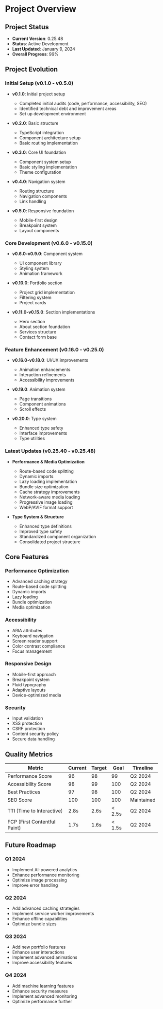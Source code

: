 # Project Overview

## Project Status
- **Current Version**: 0.25.48
- **Status**: Active Development
- **Last Updated**: January 9, 2024
- **Overall Progress**: 96%

## Project Evolution

### Initial Setup (v0.1.0 - v0.5.0)
- **v0.1.0**: Initial project setup
  - Completed initial audits (code, performance, accessibility, SEO)
  - Identified technical debt and improvement areas
  - Set up development environment

- **v0.2.0**: Basic structure
  - TypeScript integration
  - Component architecture setup
  - Basic routing implementation

- **v0.3.0**: Core UI foundation
  - Component system setup
  - Basic styling implementation
  - Theme configuration

- **v0.4.0**: Navigation system
  - Routing structure
  - Navigation components
  - Link handling

- **v0.5.0**: Responsive foundation
  - Mobile-first design
  - Breakpoint system
  - Layout components

### Core Development (v0.6.0 - v0.15.0)
- **v0.6.0-v0.9.0**: Component system
  - UI component library
  - Styling system
  - Animation framework

- **v0.10.0**: Portfolio section
  - Project grid implementation
  - Filtering system
  - Project cards

- **v0.11.0-v0.15.0**: Section implementations
  - Hero section
  - About section foundation
  - Services structure
  - Contact form base

### Feature Enhancement (v0.16.0 - v0.25.0)
- **v0.16.0-v0.18.0**: UI/UX improvements
  - Animation enhancements
  - Interaction refinements
  - Accessibility improvements

- **v0.19.0**: Animation system
  - Page transitions
  - Component animations
  - Scroll effects

- **v0.20.0**: Type system
  - Enhanced type safety
  - Interface improvements
  - Type utilities

### Latest Updates (v0.25.40 - v0.25.48)
- **Performance & Media Optimization**
  - Route-based code splitting
  - Dynamic imports
  - Lazy loading implementation
  - Bundle size optimization
  - Cache strategy improvements
  - Network-aware media loading
  - Progressive image loading
  - WebP/AVIF format support

- **Type System & Structure**
  - Enhanced type definitions
  - Improved type safety
  - Standardized component organization
  - Consolidated project structure

## Core Features

### Performance Optimization
- Advanced caching strategy
- Route-based code splitting
- Dynamic imports
- Lazy loading
- Bundle optimization
- Media optimization

### Accessibility
- ARIA attributes
- Keyboard navigation
- Screen reader support
- Color contrast compliance
- Focus management

### Responsive Design
- Mobile-first approach
- Breakpoint system
- Fluid typography
- Adaptive layouts
- Device-optimized media

### Security
- Input validation
- XSS protection
- CSRF protection
- Content security policy
- Secure data handling

## Quality Metrics

| Metric | Current | Target | Goal | Timeline |
|--------|---------|--------|------|----------|
| Performance Score | 96 | 98 | 99 | Q2 2024 |
| Accessibility Score | 98 | 99 | 100 | Q2 2024 |
| Best Practices | 97 | 98 | 100 | Q2 2024 |
| SEO Score | 100 | 100 | 100 | Maintained |
| TTI (Time to Interactive) | 2.8s | 2.6s | < 2.5s | Q2 2024 |
| FCP (First Contentful Paint) | 1.7s | 1.6s | < 1.5s | Q2 2024 |

## Future Roadmap

### Q1 2024
- Implement AI-powered analytics
- Enhance performance monitoring
- Optimize image processing
- Improve error handling

### Q2 2024
- Add advanced caching strategies
- Implement service worker improvements
- Enhance offline capabilities
- Optimize bundle sizes

### Q3 2024
- Add new portfolio features
- Enhance user interactions
- Implement advanced animations
- Improve accessibility features

### Q4 2024
- Add machine learning features
- Enhance security measures
- Implement advanced monitoring
- Optimize performance further
